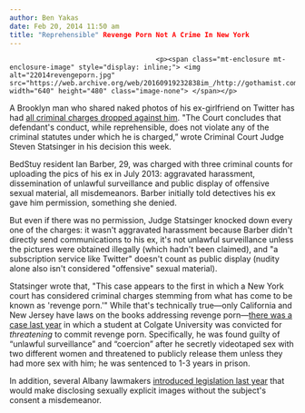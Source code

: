 ```yaml
---
author: Ben Yakas
date: Feb 20, 2014 11:50 am
title: "Reprehensible" Revenge Porn Not A Crime In New York
---
```


	
										<p><span class="mt-enclosure mt-enclosure-image" style="display: inline;"> <img alt="22014revengeporn.jpg" src="https://web.archive.org/web/20160919232838im_/http://gothamist.com/attachments/byakas/22014revengeporn.jpg" width="640" height="480" class="image-none"> </span></p>

<p>A Brooklyn man who shared naked photos of his ex-girlfriend on Twitter has had <a href="https://web.archive.org/web/20160919232838/http://www.nydailynews.com/new-york/brooklyn/revenge-porn-case-put-bed-article-1.1620648">all criminal charges dropped against him</a>. &quot;The Court concludes that defendant&apos;s conduct, while reprehensible, does not violate any of the criminal statutes under which he is charged,&#x201D; wrote Criminal Court Judge Steven Statsinger in his decision this week.</p>

<p>BedStuy resident Ian Barber, 29, was charged with three criminal counts for uploading the pics of his ex in July 2013: aggravated harassment, dissemination of unlawful surveillance and public display of offensive sexual material, all misdemeanors. Barber initially told detectives his ex gave him permission, something she denied. </p>

<p>But even if there was no permission, Judge Statsinger knocked down every one of the charges: it wasn&apos;t aggravated harassment because Barber didn&apos;t directly send communications to his ex, it&apos;s not unlawful surveillance unless the pictures were obtained illegally (which hadn&apos;t been claimed), and &quot;a subscription service like Twitter&quot; doesn&apos;t count as public display (nudity alone also isn&apos;t considered &quot;offensive&quot; sexual material). </p>

<p>Statsinger wrote that, &quot;This case appears to the first in which a New York court has considered criminal charges stemming from what has come to be known as &apos;revenge porn.&apos;&quot; While that&apos;s technically true&#x2014;only California and New Jersey have laws on the books addressing revenge porn&#x2014;<a href="https://web.archive.org/web/20160919232838/http://blog.ericgoldman.org/archives/2013/12/revenge-porn-plot-leads-to-criminal-conviction-new-york-v-piznarski-forbes-cross-post.htm">there was a case last year</a> in which a student at Colgate University was convicted for <em>threatening</em> to commit revenge porn. Specifically, he was found guilty of &#x201C;unlawful surveillance&#x201D; and &#x201C;coercion&#x201D; after he secretly videotaped sex with two different women and threatened to publicly release them unless they had more sex with him; he was sentenced to 1-3 years in prison. </p>

<p>In addition, several Albany lawmakers <a href="https://web.archive.org/web/20160919232838/http://gothamist.com/2013/10/04/albany_is_coming_for_your_revenge_p.php">introduced legislation last year</a> that would make disclosing sexually explicit images without the subject&apos;s consent a misdemeanor.</p>					
										
									
				